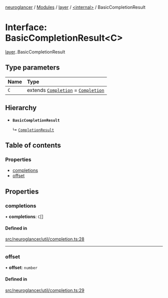 [neuroglancer](../README.md) / [Modules](../modules.md) / [layer](../modules/layer.md) / [<internal\>](../modules/layer._internal_.md) / BasicCompletionResult

# Interface: BasicCompletionResult<C\>

[layer](../modules/layer.md).[<internal>](../modules/layer._internal_.md).BasicCompletionResult

## Type parameters

| Name | Type |
| :------ | :------ |
| `C` | extends [`Completion`](layer._internal_.Completion.md) = [`Completion`](layer._internal_.Completion.md) |

## Hierarchy

- **`BasicCompletionResult`**

  ↳ [`CompletionResult`](viewer._internal_.CompletionResult.md)

## Table of contents

### Properties

- [completions](layer._internal_.BasicCompletionResult.md#completions)
- [offset](layer._internal_.BasicCompletionResult.md#offset)

## Properties

### completions

• **completions**: `C`[]

#### Defined in

[src/neuroglancer/util/completion.ts:28](https://github.com/ActiveBrainAtlas2/neuroglancer/blob/540617bc/src/neuroglancer/util/completion.ts#L28)

___

### offset

• **offset**: `number`

#### Defined in

[src/neuroglancer/util/completion.ts:29](https://github.com/ActiveBrainAtlas2/neuroglancer/blob/540617bc/src/neuroglancer/util/completion.ts#L29)
